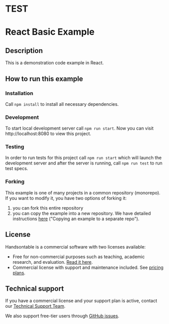 # TEST
# React Basic Example

## Description

This is a demonstration code example in React.

## How to run this example

### Installation

Call `npm install` to install all necessary dependencies.

### Development

To start local development server call `npm run start`. Now you can visit http://localhost:8080 to view this project.

### Testing

In order to run tests for this project call `npm run start` which will launch the development server and after the server is running, call `npm run test` to run test specs.

### Forking

This example is one of many projects in a common repository (monorepo). If you want to modify it, you have two options of forking it:

1. you can fork this entire repository
2. you can copy the example into a new repository. We have detailed instructions [here](../../../../README.md#copying-an-example-to-a-separate-repo) ("Copying an example to a separate repo").

## License

Handsontable is a commercial software with two licenses available:

- Free for non-commercial purposes such as teaching, academic research, and evaluation. [Read it here](https://github.com/handsontable/handsontable/blob/master/handsontable-non-commercial-license.pdf).
- Commercial license with support and maintenance included. See [pricing plans](https://handsontable.com/pricing).

## Technical support

If you have a commercial license and your support plan is active, contact our [Technical Support Team](https://handsontable.com/contact?category=technical_support).

We also support free-tier users through [GitHub issues](https://github.com/handsontable/handsontable/issues).
